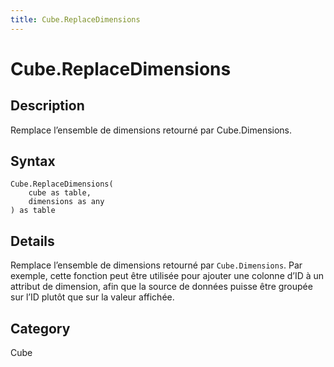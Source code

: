 ```yaml
---
title: Cube.ReplaceDimensions
---
```


# Cube.ReplaceDimensions


## Description

Remplace l’ensemble de dimensions retourné par Cube.Dimensions.


## Syntax

```powerquery
Cube.ReplaceDimensions(
    cube as table,
    dimensions as any
) as table
```


## Details

Remplace l’ensemble de dimensions retourné par <code>Cube.Dimensions</code>.    Par exemple, cette fonction peut être utilisée pour ajouter une colonne d’ID à un attribut de dimension, afin que la source de données puisse être groupée sur l’ID plutôt que sur la valeur affichée.



## Category
Cube
